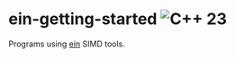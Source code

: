# ein-getting-started ![C++ 23](https://img.shields.io/badge/c%2B%2B-23-blue)

Programs using [ein](https://github.com/ekmett/ein) SIMD tools.

